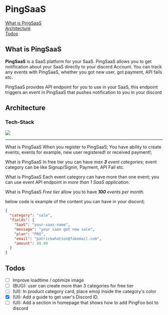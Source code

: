 # PingSaaS

[What is PingSaaS](##what-is-Pingsaas)  
[Architecture](##architecture)  
[Todos](##todos)

## What is PingSaaS

**PingSaaS** is a SaaS platform for your SaaS. PingSaaS allows you to get notification about your SaaS directly to your discord Account. You can track any events with PingSaaS, whether you got new user, got payment, API fails etc.

PingSaaS provides API endpoint for you to use in your SaaS, this endpoint triggers an event in PingSaaS that pushes notification to you in your discord

## Architecture

### Tech-Stack

<p>
  <img src="https://go-skill-icons.vercel.app/api/icons?i=nextjs,ts,tailwindcss,reactquery,hono,prisma,postgresql,stripe,discordjs&titles=true" />
</p>

---

What is PingSaaS When you register to PingSaaS; You have ability to create events; events for example, new user registered! or received payment!;

What is PingSaaS In free tier you can have _max **3** event categories_; event category can be like Signup/Signin, Payment, API Fail etc.

What is PingSaaS Each event category can have more than one event; you can use event API endpoint in _more than 1 SaaS application_.

What is PingSaaS _Free tier_ allow you to have _**100** events per month_.

below code is example of the content you can have in your discord;

```json
{
  "category": "sale",
  "fields": {
    "SaaS": "your-saas-name",
    "message": "your saas got new sale",
    "plan": "PRO",
    "email": "patrickwhatson@fakemail.com",
    "amount": 49.99
  }
}
```

## Todos

- [ ] Improve loadtime / optimize image
- [ ] (BUG): user can create more than 3 categories for free tier
- [ ] (UI): In product category card, place emoji inside the category's color
- [x] (UI): Add a guide to get user's Discord ID.
- [ ] (UI): Add a section in homepage that shows how to add PingFoo bot to discord
